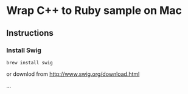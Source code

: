 # Wrap C++ to Ruby sample on Mac

## Instructions

### Install Swig

```
brew install swig
```

or downlod from http://www.swig.org/download.html

...
